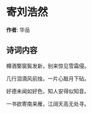 # 寄刘浩然

**作者**: 华岳

## 诗词内容

樽酒檠窗鬓发新，别来惊见雪霜侵。

几行泪滴风前烛，一片心敲月下砧。

好德未闻如好色，知人安得似知音。

一书欲寄南来雁，江阔天高无处寻。

